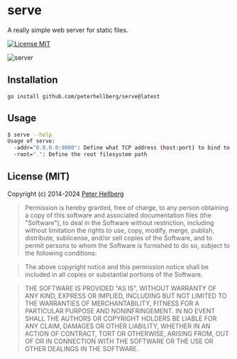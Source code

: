 serve
=====

A really simple web server for static files.

[![License MIT](https://img.shields.io/badge/license-MIT-lightgrey.svg?style=flat)](https://github.com/peterhellberg/serve#license-mit)

![server](http://assets.c7.se/skitch/iconmonstr-server-7-icon-128-20140413-024451.png)

## Installation

```
go install github.com/peterhellberg/serve@latest
```

## Usage

```bash
$ serve --help
Usage of serve:
  -addr="0.0.0.0:9000": Define what TCP address (host:port) to bind to
  -root=".": Define the root filesystem path
```

## License (MIT)

Copyright (c) 2014-2024 [Peter Hellberg](https://c7.se/)

> Permission is hereby granted, free of charge, to any person obtaining
> a copy of this software and associated documentation files (the
> "Software"), to deal in the Software without restriction, including
> without limitation the rights to use, copy, modify, merge, publish,
> distribute, sublicense, and/or sell copies of the Software, and to
> permit persons to whom the Software is furnished to do so, subject to
> the following conditions:

> The above copyright notice and this permission notice shall be
> included in all copies or substantial portions of the Software.

> THE SOFTWARE IS PROVIDED "AS IS", WITHOUT WARRANTY OF ANY KIND,
> EXPRESS OR IMPLIED, INCLUDING BUT NOT LIMITED TO THE WARRANTIES OF
> MERCHANTABILITY, FITNESS FOR A PARTICULAR PURPOSE AND
> NONINFRINGEMENT. IN NO EVENT SHALL THE AUTHORS OR COPYRIGHT HOLDERS BE
> LIABLE FOR ANY CLAIM, DAMAGES OR OTHER LIABILITY, WHETHER IN AN ACTION
> OF CONTRACT, TORT OR OTHERWISE, ARISING FROM, OUT OF OR IN CONNECTION
> WITH THE SOFTWARE OR THE USE OR OTHER DEALINGS IN THE SOFTWARE.
